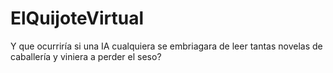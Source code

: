 # ElQuijoteVirtual
Y que ocurriría si una IA cualquiera se embriagara de leer tantas novelas de caballería y viniera a perder el seso?
